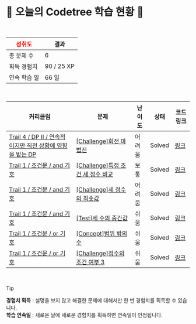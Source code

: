 # 🌲 오늘의 Codetree 학습 현황 🌲

<br />

| <span style="color:red;display:block;text-align:center;"> **성취도**</span> | 결과 |
|---|---|
| 총 문제 수 | 6 |
| 획득 경험치 | 90 / 25 XP |
| 연속 학습 일 | 66 일 |

<br />

|커리큘럼|문제|난이도|상태|코드 링크|
|---|---|---|---|---|
|[Trail 4 / DP II / 연속적이지만 직전 상황에 영향을 받는 DP](https://www.codetree.ai/trail-info/intermediate-low/)|[[Challenge]회전 마법진](https://www.codetree.ai/trails/complete/curated-cards/challenge-rotation-magic-circle/)|어려움|Solved|[링크](https://github.com/Albert-learner/codetree-TILs/blob/main/251013/%ED%9A%8C%EC%A0%84%20%EB%A7%88%EB%B2%95%EC%A7%84/rotation-magic-circle.py)|
|[Trail 1 / 조건문 / and 기호](https://www.codetree.ai/trail-info/novice-low/)|[[Challenge]특정 조건 세 정수 비교](https://www.codetree.ai/trails/complete/curated-cards/challenge-specific-comparison-of-three-natural-numbers/)|보통|Solved|[링크](https://github.com/Albert-learner/codetree-TILs/blob/main/251013/%ED%8A%B9%EC%A0%95%20%EC%A1%B0%EA%B1%B4%20%EC%84%B8%20%EC%A0%95%EC%88%98%20%EB%B9%84%EA%B5%90/specific-comparison-of-three-natural-numbers.cpp)|
|[Trail 1 / 조건문 / and 기호](https://www.codetree.ai/trail-info/novice-low/)|[[Challenge]세 정수의 최솟값](https://www.codetree.ai/trails/complete/curated-cards/challenge-minimum-of-three-numbers/)|어려움|Solved|[링크](https://github.com/Albert-learner/codetree-TILs/blob/main/251013/%EC%84%B8%20%EC%A0%95%EC%88%98%EC%9D%98%20%EC%B5%9C%EC%86%9F%EA%B0%92/minimum-of-three-numbers.cpp)|
|[Trail 1 / 조건문 / and 기호](https://www.codetree.ai/trail-info/novice-low/)|[[Test]세 수의 중간값](https://www.codetree.ai/trails/complete/curated-cards/test-median-of-three-numbers/)|쉬움|Solved|[링크](https://github.com/Albert-learner/codetree-TILs/blob/main/251013/%EC%84%B8%20%EC%88%98%EC%9D%98%20%EC%A4%91%EA%B0%84%EA%B0%92/median-of-three-numbers.cpp)|
|[Trail 1 / 조건문 / or 기호](https://www.codetree.ai/trail-info/novice-low/)|[[Concept]범위 밖의 수](https://www.codetree.ai/trails/complete/curated-cards/intro-number-out-of-range/)|쉬움|Solved|[링크](https://github.com/Albert-learner/codetree-TILs/blob/main/251013/%EB%B2%94%EC%9C%84%20%EB%B0%96%EC%9D%98%20%EC%88%98/number-out-of-range.cpp)|
|[Trail 1 / 조건문 / or 기호](https://www.codetree.ai/trail-info/novice-low/)|[[Challenge]정수의 조건 여부 3](https://www.codetree.ai/trails/complete/curated-cards/challenge-numbers-condition-3/)|쉬움|Solved|[링크](https://github.com/Albert-learner/codetree-TILs/blob/main/251013/%EC%A0%95%EC%88%98%EC%9D%98%20%EC%A1%B0%EA%B1%B4%20%EC%97%AC%EB%B6%80%203/numbers-condition-3.cpp)|


<br />

> [!TIP]
> **경험치 획득** : 설명을 보지 않고 해결한 문제에 대해서만 한 번 경험치를 획득할 수 있습니다.  
> **학습 연속일** : 새로운 날에 새로운 경험치를 획득하면 연속일이 인정됩니다.


